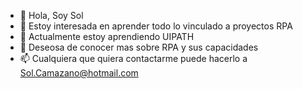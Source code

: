 - 👋 Hola, Soy Sol
- 👀 Estoy interesada en aprender todo lo vinculado a proyectos RPA
- 🌱 Actualmente estoy aprendiendo UIPATH
- 💞️ Deseosa de conocer mas sobre RPA y sus capacidades
- 📫 Cualquiera que quiera contactarme puede hacerlo a Sol.Camazano@hotmail.com

<!---
solcamazano/solcamazano is a ✨ special ✨ repository because its `README.md` (this file) appears on your GitHub profile.
You can click the Preview link to take a look at your changes.
--->
